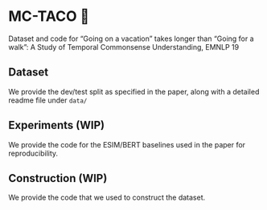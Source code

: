 # MC-TACO 🌮
Dataset and code for “Going on a vacation” takes longer than “Going for a walk”: A Study of Temporal Commonsense Understanding, EMNLP 19

## Dataset
We provide the dev/test split as specified in the paper, along with a detailed readme file under `data/`

## Experiments (WIP)
We provide the code for the ESIM/BERT baselines used in the paper for reproducibility.

## Construction (WIP)
We provide the code that we used to construct the dataset. 
